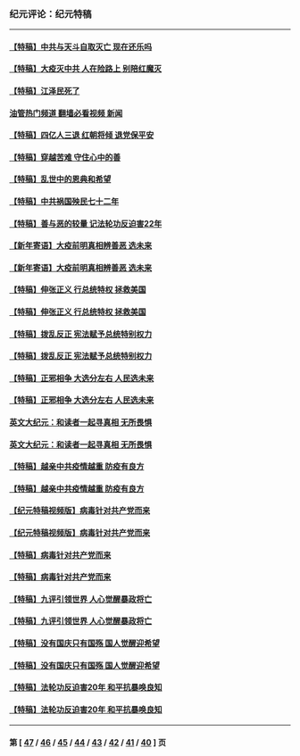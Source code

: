 ### 纪元评论：纪元特稿
---
#### [【特稿】中共与天斗自取灭亡 现在还乐吗](../../pages/nsc424/n13897482.md?01030330) 
#### [【特稿】大疫灭中共 人在险路上 别陪红魔灭](../../pages/nsc424/n13890697.md?01030330) 
#### [【特稿】江泽民死了](../../pages/nsc424/n13876300.md?01030330) 
#### [油管热门频道 翻墙必看视频 新闻](ok?01030330)
#### [【特稿】四亿人三退 红朝将倾 退党保平安](../../pages/nsc424/n13794378.md?01030330) 
#### [【特稿】穿越苦难 守住心中的善](../../pages/nsc424/n13784979.md?01030330) 
#### [【特稿】乱世中的恩典和希望](../../pages/nsc424/n13734687.md?01030330) 
#### [【特稿】中共祸国殃民七十二年](../../pages/nsc424/n13272607.md?01030330) 
#### [【特稿】善与恶的较量 记法轮功反迫害22年](../../pages/nsc424/n13086597.md?01030330) 
#### [【新年寄语】大疫前明真相辨善恶 选未来](../../pages/nsc424/n12660855.md?01030330) 
#### [【新年寄语】大疫前明真相辨善恶 选未来](../../pages/nsc424/n12660855.md?01030330) 
#### [【特稿】伸张正义 行总统特权 拯救美国](../../pages/nsc424/n12616806.md?01030330) 
#### [【特稿】伸张正义 行总统特权 拯救美国](../../pages/nsc424/n12616806.md?01030330) 
#### [【特稿】拨乱反正 宪法赋予总统特别权力](../../pages/nsc424/n12598306.md?01030330) 
#### [【特稿】拨乱反正 宪法赋予总统特别权力](../../pages/nsc424/n12598306.md?01030330) 
#### [【特稿】正邪相争 大选分左右 人民选未来](../../pages/nsc424/n12545208.md?01030330) 
#### [【特稿】正邪相争 大选分左右 人民选未来](../../pages/nsc424/n12545208.md?01030330) 
#### [英文大纪元：和读者一起寻真相 无所畏惧](../../pages/nsc424/n12542027.md?01030330) 
#### [英文大纪元：和读者一起寻真相 无所畏惧](../../pages/nsc424/n12542027.md?01030330) 
#### [【特稿】越亲中共疫情越重 防疫有良方](../../pages/nsc424/n12042989.md?01030330) 
#### [【特稿】越亲中共疫情越重 防疫有良方](../../pages/nsc424/n12042989.md?01030330) 
#### [【纪元特稿视频版】病毒针对共产党而来](../../pages/nsc424/n11977328.md?01030330) 
#### [【纪元特稿视频版】病毒针对共产党而来](../../pages/nsc424/n11977328.md?01030330) 
#### [【特稿】病毒针对共产党而来](../../pages/nsc424/n11928818.md?01030330) 
#### [【特稿】病毒针对共产党而来](../../pages/nsc424/n11928818.md?01030330) 
#### [【特稿】九评引领世界 人心觉醒暴政将亡](../../pages/nsc424/n11660496.md?01030330) 
#### [【特稿】九评引领世界 人心觉醒暴政将亡](../../pages/nsc424/n11660496.md?01030330) 
#### [【特稿】没有国庆只有国殇 国人觉醒迎希望](../../pages/nsc424/n11549354.md?01030330) 
#### [【特稿】没有国庆只有国殇 国人觉醒迎希望](../../pages/nsc424/n11549354.md?01030330) 
#### [【特稿】法轮功反迫害20年 和平抗暴唤良知](../../pages/nsc424/n11389135.md?01030330) 
#### [【特稿】法轮功反迫害20年 和平抗暴唤良知](../../pages/nsc424/n11389135.md?01030330) 

---
#### 第 [ [47](./47.md?01030330) / [46](./46.md?01030330) / [45](./45.md?01030330) / [44](./44.md?01030330) / [43](./43.md?01030330) / [42](./42.md?01030330) / [41](./41.md?01030330) / [40](./40.md?01030330) ] 页
